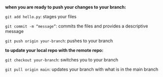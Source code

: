 **when you are ready to push your changes to your branch:**

`git add hello.py`: stages your files

`git commit -m “message”`: commits the files and provides a descriptive message 

`git push origin your-branch`: pushes to your branch

********to update your local repo with the remote repo:********

`git checkout your-branch`: switches you to your branch

`git pull origin main`: updates your branch with what is in the main branch
